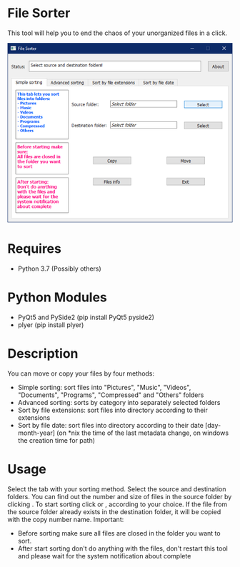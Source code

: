 File Sorter
==============

This tool will help you to end the chaos of your unorganized files in a click.

![file sorter](./images/file-sorter.png)

Requires
==============

 * Python 3.7 (Possibly others)
 
Python Modules
==============
 
 * PyQt5 and PySide2 (pip install PyQt5 pyside2)
 * plyer (pip install plyer)

Description
==============

You can move or copy your files by four methods:
 * Simple sorting: sort files into "Pictures", "Music", "Videos", "Documents", "Programs", "Compressed" and "Others" folders
 * Advanced sorting: sorts by category into separately selected folders
 * Sort by file extensions: sort files into directory according to their extensions
 * Sort by file date: sort files into directory according to their date [day-month-year] (on *nix the time of the last metadata change, on windows the creation time for path)

Usage
==============

Select the tab with your sorting method.
Select the source and destination folders.
You can find out the number and size of files in the source folder by clicking <Files info>.
To start sorting click <Copy> or <Move>, according to your choice.
If the file from the source folder already exists in the destination folder, it will be copied with the copy number name.
Important:
 * Before sorting  make sure all files are closed in the folder you want to sort.
 * After start sorting don't do anything with the files, don't restart this tool and please wait for the system notification about complete
